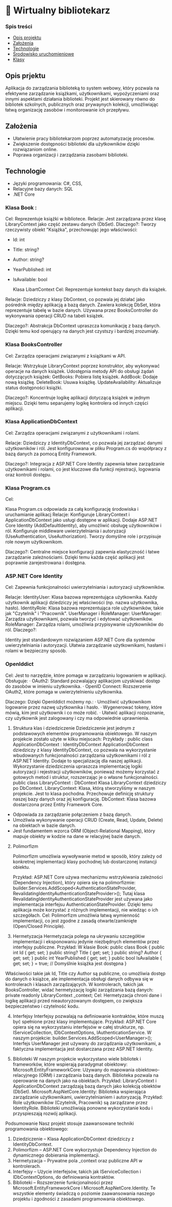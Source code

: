 # 📖 Wirtualny bibliotekarz

### Spis treści

- [Opis projektu](#opisprojektu)
- [Założenia](#zalozenia)
- [Technologie](#technologie)
- [Środowisko uruchomieniowe](#srodowisko)
- [Klasy](#klasa)


## Opis prjektu

Aplikacja do zarządzania biblioteką to system webowy, który pozwala na efektywne zarządzanie książkami, użytkownikami, wypożyczeniami oraz innymi aspektami działania biblioteki. Projekt jest skierowany równo do bibliotek szkolnych, publicznych oraz prywaynych kolekcji, umożliwiając łatwą organizację zasobów i monitorowanie ich przepływu.

## Założenia

- Ułatwienie pracy bibliotekarzom poprzez automatyzację procesów.
- Zwiększenie dostępności biblioteki dla użytkowników dzięki rozwiązaniom online.
- Poprawa organizacji i zarządzania zasobami biblioteki.

## Technologie
- Języki programowania: C#, CSS, 
- Relacyjne bazy danych: SQL
- .NET Core


### Klasa Book :
Cel: 
	Reprezentuje książki w bibliotece.
Relacje:
	Jest zarządzana przez klasę LibraryContext jako część zestawu danych (DbSet<Book>).
Dlaczego?:
Tworzy rzeczywisty obiekt "Książka", przechowując jego właściwości: 
- Id: int              
- Title: string?       
- Author: string?      
- YearPublished: int   
- IsAvailable: bool

	Klasa LibartContext
Cel: 
	Reprezentuje kontekst bazy danych dla książek.

Relacje:
        Dziedziczy z klasy DbContext, co pozwala jej działać jako pośrednik między aplikacją a bazą danych.
        Zawiera kolekcję DbSet<Book>, która reprezentuje tabelę w bazie danych.
        Używana przez BooksController do wykonywania operacji CRUD na tabeli książek.

Dlaczego?:
        Abstrakcja DbContext upraszcza komunikację z bazą danych. Dzięki temu kod operujący na danych jest czystszy i bardziej zrozumiały.




### Klasa BooksController

Cel: 
	Zarządza operacjami związanymi z książkami w API.

Relacje:
        Wstrzykuje LibraryContext poprzez konstruktor, aby wykonywać operacje na danych książek.
        Udostępnia metody API do obsługi żądań dotyczących książek:
            GetBooks: Pobiera listę książek.
            AddBook: Dodaje nową książkę.
            DeleteBook: Usuwa książkę.
            UpdateAvailability: Aktualizuje status dostępności książki.

Dlaczego?:
        Koncentruje logikę aplikacji dotyczącą książek w jednym miejscu. Dzięki temu separujemy logikę kontrolera od innych części aplikacji.

### Klasa ApplicationDbContext

Cel: 
	Zarządza operacjami związanymi z użytkownikami i rolami.

Relacje:
        Dziedziczy z IdentityDbContext, co pozwala jej zarządzać danymi użytkowników i ról.
        Jest konfigurowana w pliku Program.cs do współpracy z bazą danych za pomocą Entity Framework.

Dlaczego?:
        Integracja z ASP.NET Core Identity zapewnia łatwe zarządzanie użytkownikami i rolami, co jest kluczowe dla funkcji rejestracji, 	logowania oraz kontroli dostępu.

### Klasa Program.cs

Cel: 

Klasa Program.cs odpowiada za całą konfigurację środowiska i uruchamianie aplikacj
Relacje:
        Konfiguruje LibraryContext i ApplicationDbContext jako usługi dostępne w aplikacji.
        Dodaje ASP.NET Core Identity (AddDefaultIdentity), aby umożliwić obsługę użytkowników i ról.
        Konfiguruje middleware uwierzytelniania i autoryzacji (UseAuthentication, UseAuthorization).
        Tworzy domyślne role i przypisuje role nowym użytkownikom.

Dlaczego?:
        Centralne miejsce konfiguracji zapewnia elastyczność i łatwe zarządzanie zależnościami. Dzięki temu każda część aplikacji jest poprawnie zarejestrowana i dostępna.


### ASP.NET Core Identity

Cel: 
	Zapewnia funkcjonalności uwierzytelniania i autoryzacji użytkowników.

Relacje:
        IdentityUser: Klasa bazowa reprezentująca użytkownika. Każdy użytkownik aplikacji dziedziczy jej właściwości (np. nazwa 	użytkownika, hasło).
        IdentityRole: Klasa bazowa reprezentująca role użytkowników, takie jak "Czytelnik" i "Pracownik".
        UserManager<IdentityUser> i RoleManager<IdentityRole>:
            UserManager: Zarządza użytkownikami, pozwala tworzyć i edytować użytkowników.
            RoleManager: Zarządza rolami, umożliwia przypisywanie użytkowników do ról.
Dlaczego?:

Identity jest standardowym rozwiązaniem ASP.NET Core dla systemów uwierzytelniania i autoryzacji. Ułatwia zarządzanie użytkownikami, hasłami i rolami w bezpieczny sposób.

### OpenIddict
Cel:
 	Jest to narzędzie, które pomaga w zarządzaniu logowaniem w aplikacji. Obsługuje: 
· OAuth2: Standard pozwalający aplikacjom uzyskiwać dostęp do zasobów w imieniu użytkownika. 
· OpenID Connect: Rozszerzenie OAuth2, które pomaga w uwierzytelnieniu użytkownika. 

Dlaczego:
Dzięki OpenIddict możemy np.: 
· Umożliwić użytkownikom logowanie przez nazwę użytkownika i hasło. 
· Wygenerować tokeny, które mówią, kim jest użytkownik i co może robić. 
· Ułatwić aplikacji rozpoznanie, czy użytkownik jest zalogowany i czy ma odpowiednie uprawnienia. 




1. Struktura klas i dziedziczenie
Dziedziczenie jest jednym z podstawowych elementów programowania obiektowego.
W naszym projekcie zostało użyte w kilku miejscach:
Przykłady :
public class ApplicationDbContext : IdentityDbContext
ApplicationDbContext dziedziczy z klasy IdentityDbContext, co pozwala na wykorzystanie wbudowanych funkcjonalności zarządzania użytkownikami i ról z ASP.NET Identity. Dodaje to specjalizację dla naszej aplikacji.
Wykorzystanie dziedziczenia upraszcza implementację logiki autoryzacji i rejestracji użytkowników, ponieważ możemy korzystać z gotowych metod i struktur, rozszerzając je o własne funkcjonalności.
public class LibraryContext : DbContext
Klasa LibraryContext dziedziczy po DbContext.
	LibraryContext: Klasa, którą stworzyliśmy w naszym projekcie. Jest to klasa pochodna. Przechowuje definicję struktury naszej bazy danych oraz jej konfigurację. 
DbContext: Klasa bazowa dostarczona przez Entity Framework Core.
- Odpowiada za zarządzanie połączeniem z bazą danych.
- Umożliwia wykonywanie operacji CRUD (Create, Read, Update, Delete) na obiektach w bazie danych.
- Jest fundamentem wzorca ORM (Object-Relational Mapping), który mapuje obiekty w kodzie na dane w relacyjnej bazie danych.


2. Polimorfizm

    Polimorfizm umożliwia wywoływanie metod w sposób, który zależy od konkretnej implementacji klasy pochodnej lub dostarczonej instancji obiektu.

      Przykład: ASP.NET Core używa mechanizmu wstrzykiwania zależności (Dependency Injection), który opiera się na polimorfizmie:
builder.Services.AddScoped<AuthenticationStateProvider, RevalidatingIdentityAuthenticationStateProvider<IdentityUser>>();
Tutaj klasa RevalidatingIdentityAuthenticationStateProvider jest używana jako implementacja interfejsu AuthenticationStateProvider. Dzięki temu aplikacja może korzystać z różnych implementacji, nie wiedząc o ich szczegółach.
Cel: Polimorfizm umożliwia łatwą wymienność implementacji, co jest zgodne z zasadą otwarte/zamknięte (Open/Closed Principle).

3. Hermetyzacja
Hermetyzacja polega na ukrywaniu szczegółów implementacji i eksponowaniu jedynie niezbędnych elementów przez interfejsy publiczne.
Przykład: W klasie Book:
public class Book
{
    public int Id { get; set; }
    public string? Title { get; set; }
    public string? Author { get; set; }
    public int YearPublished { get; set; }
    public bool IsAvailable { get; set; } = true; // Domyślnie książka jest dostępna
}

 Właściwości takie jak Id, Title czy Author są publiczne, co umożliwia dostęp do danych o książce, ale implementacja obsługi danych odbywa się w kontrolerach i klasach zarządzających.  W kontrolerach, takich jak BooksController, widać hermetyzację logiki zarządzania bazą danych:
private readonly LibraryContext _context;
Cel: Hermetyzacja chroni dane i logikę aplikacji przed nieautoryzowanym dostępem, co zwiększa bezpieczeństwo i czytelność kodu.

4. Interfejsy
Interfejsy pozwalają na definiowanie kontraktów, które muszą być spełnione przez klasy implementujące.
Przykład: ASP.NET Core opiera się na wykorzystaniu interfejsów w całej strukturze, np. IServiceCollection, IDbContextOptions, IAuthenticationService.
W naszym projekcie:
builder.Services.AddScoped<UserManager<IdentityUser>>();
Interfejs UserManager<IdentityUser> jest używany do zarządzania użytkownikami, a faktyczna implementacja jest dostarczana przez ASP.NET Identity.

5. Biblioteki
W  naszym projekcie wykorzystano wiele bibliotek i frameworków, które wspierają paradygmat obiektowy:
Microsoft.EntityFrameworkCore: Używany do mapowania obiektowo-relacyjnego (ORM) i zarządzania bazą danych. Biblioteka pozwala na operowanie na danych jako na obiektach.
Przykład: LibraryContext i ApplicationDbContext zarządzają bazą danych jako kolekcją obiektów (DbSet<T>).
Microsoft.AspNetCore.Identity: Biblioteka wspierająca zarządzanie użytkownikami, uwierzytelnianiem i autoryzacją.
Przykład: Role użytkowników (Czytelnik, Pracownik) są zarządzane przez IdentityRole. Biblioteki umożliwiają ponowne wykorzystanie kodu i przyspieszają rozwój aplikacji.


Podsumowanie
Nasz projekt stosuje zaawansowane techniki programowania obiektowego:
1.	Dziedziczenie – Klasa ApplicationDbContext dziedziczy z IdentityDbContext.
2.	Polimorfizm – ASP.NET Core wykorzystuje Dependency Injection do dynamicznego dobierania implementacji.
3.	Hermetyzacja – Prywatne pola _context oraz publiczne API w kontrolerach.
4.	Interfejsy – Użycie interfejsów, takich jak IServiceCollection i IDbContextOptions, do definiowania kontraktów.
5.	Biblioteki – Rozszerzenie funkcjonalności przez Microsoft.EntityFrameworkCore i Microsoft.AspNetCore.Identity.
Te wszystkie elementy świadczą o poziomie zaawansowania naszego projektu i zgodności z zasadami programowania obiektowego.
